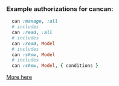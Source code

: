 ### Example authorizations for cancan:

```ruby
  can :manage, :all
  # includes
  can :read, :all
  # includes
  can :read, Model
  # includes
  can :show, Model
  # includes
  can :show, Model, { conditions }
```

[More here](../lib/rails_admin/config/actions/show.rb)
